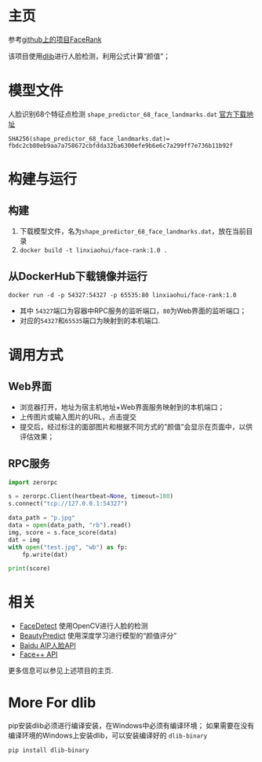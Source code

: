 # 主页
参考[github上的项目FaceRank](https://github.com/pwfee/FaceRank)

该项目使用[dlib](http://dlib.net/)进行人脸检测，利用公式计算“颜值”；

# 模型文件
人脸识别68个特征点检测 `shape_predictor_68_face_landmarks.dat`
[官方下载地址](http://dlib.net/files/shape_predictor_68_face_landmarks.dat.bz2)

```
SHA256(shape_predictor_68_face_landmarks.dat)= fbdc2cb80eb9aa7a758672cbfdda32ba6300efe9b6e6c7a299ff7e736b11b92f
```

# 构建与运行
## 构建
   1. 下载模型文件，名为`shape_predictor_68_face_landmarks.dat`，放在当前目录
   2. `docker build -t linxiaohui/face-rank:1.0 .`

## 从DockerHub下载镜像并运行
   `docker run -d -p 54327:54327 -p 65535:80 linxiaohui/face-rank:1.0`
   * 其中 `54327`端口为容器中RPC服务的监听端口，`80`为Web界面的监听端口；
   * 对应的`54327`和`65535`端口为映射到的本机端口.

# 调用方式
## Web界面
   * 浏览器打开，地址为宿主机地址+Web界面服务映射到的本机端口；
   * 上传图片或输入图片的URL，点击提交
   * 提交后，经过标注的面部图片和根据不同方式的”颜值”会显示在页面中，以供评估效果；

## RPC服务
```python
import zerorpc

s = zerorpc.Client(heartbeat=None, timeout=180)
s.connect("tcp://127.0.0.1:54327")

data_path = "p.jpg"
data = open(data_path, "rb").read()
img, score = s.face_score(data)
dat = img
with open("test.jpg", "wb") as fp:
    fp.write(dat)

print(score)
```


# 相关
   * [FaceDetect](../FaceDetect) 使用OpenCV进行人脸的检测
   * [BeautyPredict](../BeautyPredict) 使用深度学习进行模型的“颜值评分”
   * [Baidu AIP人脸API](https://cloud.baidu.com/doc/FACE/s/ek37c1qiz)
   * [Face++ API](https://console.faceplusplus.com.cn/documents/4888373)

更多信息可以参见上述项目的主页.

# More For dlib
pip安装dlib必须进行编译安装，在Windows中必须有编译环境；
如果需要在没有编译环境的Windows上安装dlib，可以安装编译好的 `dlib-binary`

`pip install dlib-binary`
